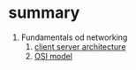 # summary

1. Fundamentals od networking
   1. [client server architecture](https://github.com/Maniabhishek/fundamentals-For-Effective-Backend-Design/blob/main/NetworkingFundamentalForBackendDesign/1.fundamentals%20of%20networking/1.clientServerArchitecture.txt)
   2. [OSI model](https://github.com/Maniabhishek/fundamentals-For-Effective-Backend-Design/blob/main/NetworkingFundamentalForBackendDesign/1.fundamentals%20of%20networking/2.OSI_Model.txt)
  
 
